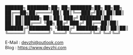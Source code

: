    
██████╗ ███████╗██╗   ██╗███████╗██╗  ██╗██╗   
██╔══██╗██╔════╝██║   ██║╚══███╔╝██║  ██║██║   
██║  ██║█████╗  ██║   ██║  ███╔╝ ███████║██║   
██║  ██║██╔══╝  ╚██╗ ██╔╝ ███╔╝  ██╔══██║██║   
██████╔╝███████╗ ╚████╔╝ ███████╗██║  ██║██║   
╚═════╝ ╚══════╝  ╚═══╝  ╚══════╝╚═╝  ╚═╝╚═╝   
                                            

                                              
E-Mail : devzhi@outlook.com   
Blog   : https://www.devzhi.com
